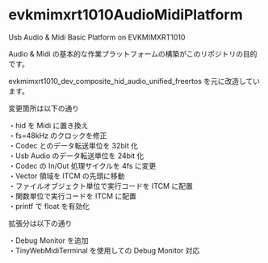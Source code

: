 # evkmimxrt1010AudioMidiPlatform
Usb Audio &amp; Midi Basic Platform on EVKMIMXRT1010

Audio &amp; Midi の基本的な作業プラットフォームの構築がこのリポジトリの目的です。

evkmimxrt1010_dev_composite_hid_audio_unified_freertos を元に改造しています。

変更箇所は以下の通り

・hid を Midi に置き換え<br>
・fs=48kHz のクロックを修正<br>
・Codec とのデータ転送単位を 32bit 化<br>
・Usb Audio のデータ転送単位を 24bit 化<br>
・Codec の In/Out 処理サイクルを 4fs に変更<br>
・Vector 領域を ITCM の先頭に移動<br>
・ファイルオブジェクト単位で実行コードを ITCM に配置<br>
・関数単位で実行コードを ITCM に配置<br>
・printf で float を有効化<br>

拡張分は以下の通り

・Debug Monitor を追加<br>
・TinyWebMidiTerminal を使用しての Debug Monitor 対応<br>

